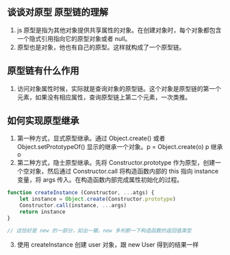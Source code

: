 ## 谈谈对原型 原型链的理解
1. js 原型是指为其他对象提供共享属性的对象。在创建对象时，每个对象都包含一个隐式引用指向它的原型对象或者 null。
2. 原型也是对象，他也有自己的原型。这样就构成了一个原型链。

## 原型链有什么作用
1. 访问对象属性时候，实际就是查询对象的原型链。这个对象是原型链的第一个元素，如果没有相应属性，查询原型链上第二个元素，一次类推。

## 如何实现原型继承
1.  第一种方式，显式原型继承。通过 Object.create() 或者 Object.setPrototypeOf() 显示的继承一个对象。p = Object.create(o)  p 继承 o
2. 第二种方式，隐士原型继承。先将 Constructor.prototype 作为原型，创建一个空对象，然后通过 Constructor.call 将构造函数内部的 this 指向 instance 变量，将 args 传入。在构造函数内部完成属性初始化的过程。
```js
function createInstance (Constructor, ...atgs) {
	let instance = Object.create(Constructor.prototype)
	Constructor.call(instance, ...args)
	return instance
}

// 这恰好是 new 的一部分，如出一辙。new 多判断一下构造函数的返回值类型
```
3. 使用 createInstance 创建 user 对象，跟 new User 得到的结果一样